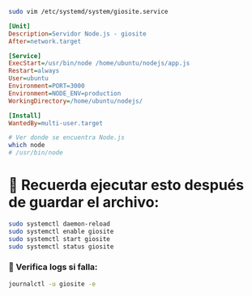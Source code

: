 ```sh
sudo vim /etc/systemd/system/giosite.service
```

```ini
[Unit]
Description=Servidor Node.js - giosite
After=network.target

[Service]
ExecStart=/usr/bin/node /home/ubuntu/nodejs/app.js
Restart=always
User=ubuntu
Environment=PORT=3000
Environment=NODE_ENV=production
WorkingDirectory=/home/ubuntu/nodejs/

[Install]
WantedBy=multi-user.target
```

```sh
# Ver donde se encuentra Node.js
which node
# /usr/bin/node
```

# 🔄 Recuerda ejecutar esto después de guardar el archivo:

```sh
sudo systemctl daemon-reload
sudo systemctl enable giosite
sudo systemctl start giosite
sudo systemctl status giosite
```

### 🧪 Verifica logs si falla:

```sh
journalctl -u giosite -e
```
